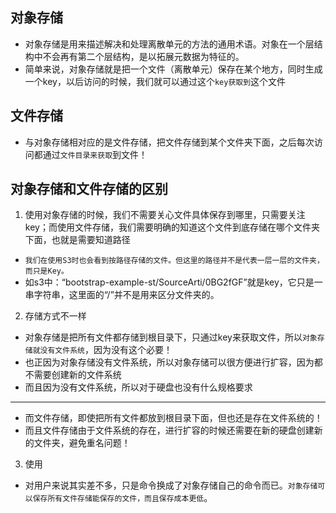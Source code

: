 
## 对象存储
* 对象存储是用来描述解决和处理离散单元的方法的通用术语。对象在一个层结构中不会再有第二个层结构，是以拓展元数据为特征的。
* 简单来说，对象存储就是把一个文件（离散单元）保存在某个地方，同时生成一个key，以后访问的时候，我们就可以通过这个`key获取到`这个文件

## 文件存储
* 与对象存储相对应的是文件存储，把文件存储到某个文件夹下面，之后每次访问都通过`文件目录来获取`到文件！

## 对象存储和文件存储的区别
1. 使用对象存储的时候，我们不需要关心文件具体保存到哪里，只需要关注key；而使用文件存储，我们需要明确的知道这个文件到底存储在哪个文件夹下面，也就是需要知道路径
* `我们在使用S3时也会看到按路径存储的文件。但这里的路径并不是代表一层一层的文件夹，而只是Key。`
* 如s3中：“bootstrap-example-st/SourceArti/0BG2fGF”就是key，它只是一串字符串，这里面的“/”并不是用来区分文件夹的。

2. 存储方式不一样
* 对象存储是把所有文件都存储到根目录下，只通过key来获取文件，所以`对象存储就没有文件系统`，因为没有这个必要！
* 也正因为对象存储没有文件系统，所以对象存储可以很方便进行扩容，因为都不需要创建新的文件系统
* 而且因为没有文件系统，所以对于硬盘也没有什么规格要求
---
* 而文件存储，即使把所有文件都放到根目录下面，但也还是存在文件系统的！
* 而且文件存储由于文件系统的存在，进行扩容的时候还需要在新的硬盘创建新的文件夹，避免重名问题！

3. 使用
* 对用户来说其实差不多，只是命令换成了对象存储自己的命令而已。`对象存储可以保存所有文件存储能保存的文件，而且保存成本更低`。
